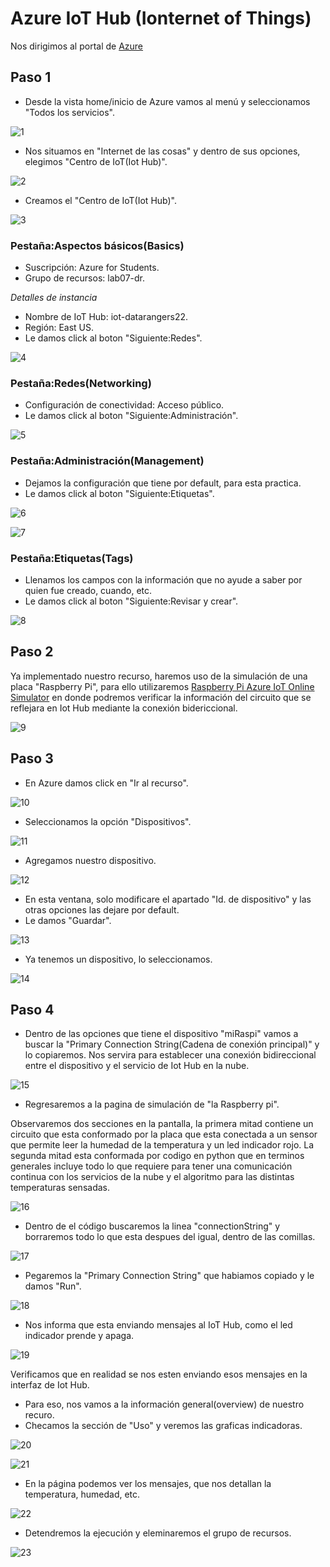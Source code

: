 # Azure IoT Hub (Ionternet of Things)

Nos dirigimos al portal de [Azure](https://portal.azure.com/#home)

## Paso 1
- Desde la vista home/inicio de Azure vamos al menú y seleccionamos "Todos los servicios".

![1](https://user-images.githubusercontent.com/99112892/177709568-79261094-efba-4807-95dd-522dfae23f00.png)

- Nos situamos en "Internet de las cosas" y dentro de sus opciones, elegimos "Centro de IoT(Iot Hub)".

![2](https://user-images.githubusercontent.com/99112892/177709631-f46d66eb-2965-450a-8799-109e19969dbe.png)

- Creamos el "Centro de IoT(Iot Hub)".

![3](https://user-images.githubusercontent.com/99112892/177709683-b71ab01e-79fe-4dec-bed0-00bc0778a902.png)


### Pestaña:Aspectos básicos(Basics)
- Suscripción: Azure for Students.
- Grupo de recursos: lab07-dr.

*Detalles de instancia*
 
- Nombre de IoT Hub: iot-datarangers22.
- Región: East US.
- Le damos click al boton "Siguiente:Redes".

![4](https://user-images.githubusercontent.com/99112892/177709778-cccfb718-5819-4528-adc4-53a542d463c4.png)

### Pestaña:Redes(Networking)
- Configuración de conectividad: Acceso público.
- Le damos click al boton "Siguiente:Administración".

![5](https://user-images.githubusercontent.com/99112892/177709825-784f0db4-0f7c-4cef-8a9b-7efc68bc3ba5.png)

### Pestaña:Administración(Management)
- Dejamos la configuración que tiene por default, para esta practica.
- Le damos click al boton "Siguiente:Etiquetas".

![6](https://user-images.githubusercontent.com/99112892/177709879-e5e55436-98b4-4818-9462-62d9a5d6b1be.png)

![7](https://user-images.githubusercontent.com/99112892/177709903-2a3d044b-59a9-4239-a3e6-9ae9b9a0c50f.png)

### Pestaña:Etiquetas(Tags)
- Llenamos los campos con la información que no ayude a saber por quien fue creado, cuando, etc.
- Le damos click al boton "Siguiente:Revisar y crear".

![8](https://user-images.githubusercontent.com/99112892/177709972-f75b5e81-0d0c-40e2-88ad-1ceb25062cc7.png)

## Paso 2
Ya implementado nuestro recurso, haremos uso de la simulación de una placa "Raspberry Pi", para ello utilizaremos [Raspberry Pi Azure IoT Online Simulator](https://azure-samples.github.io/raspberry-pi-web-simulator/) en donde podremos verificar la información del circuito que se reflejara en Iot Hub mediante la conexión bidericcional.

![9](https://user-images.githubusercontent.com/99112892/177710186-37811ab7-24eb-445f-ab2f-972a3a16af6c.png)

## Paso 3
- En Azure damos click en "Ir al recurso".

![10](https://user-images.githubusercontent.com/99112892/177710246-5a64cfbb-16c1-41d2-b043-b57302f1b6ee.png)

- Seleccionamos la opción "Dispositivos".

![11](https://user-images.githubusercontent.com/99112892/177710307-3ef2a1a9-eece-48e2-b597-88435372bb99.png)

- Agregamos nuestro dispositivo.

![12](https://user-images.githubusercontent.com/99112892/177710372-f54cb5a2-e2aa-442e-8d4d-fc0194e577a9.png)

- En esta ventana, solo modificare el apartado "Id. de dispositivo" y las otras opciones las dejare por default.
- Le damos "Guardar".

![13](https://user-images.githubusercontent.com/99112892/177710525-e655314e-41be-499d-8c74-7fc0733d20f5.png)

- Ya tenemos un dispositivo, lo seleccionamos.

![14](https://user-images.githubusercontent.com/99112892/177710590-cf9fb800-1e6e-42c7-831f-fbad8e1692df.png)

## Paso 4
- Dentro de las opciones que tiene el dispositivo "miRaspi" vamos a buscar la "Primary Connection String(Cadena de conexión principal)" y lo copiaremos.
Nos servira para establecer una conexión bidireccional entre el dispositivo y el servicio de Iot Hub en la nube.

![15](https://user-images.githubusercontent.com/99112892/177710755-46d51d03-4bcc-48b1-a1a2-9be901d64b5b.png)

- Regresaremos a la pagina de simulación de "la Raspberry pi".

Observaremos dos secciones en la pantalla, la primera mitad contiene un circuito que esta conformado por la placa que esta conectada a un sensor que permite leer la humedad de la temperatura y un led indicador rojo. La segunda mitad esta conformada por codigo en python que en terminos generales incluye todo lo que requiere para tener una comunicación continua con los servicios de la nube y el algoritmo para las distintas temperaturas sensadas.

![16](https://user-images.githubusercontent.com/99112892/177710920-1cbd8c8a-6d4b-4816-bd81-4171873e3bb4.png)

- Dentro de el código buscaremos la linea "connectionString" y borraremos todo lo que esta despues del igual, dentro de las comillas.

![17](https://user-images.githubusercontent.com/99112892/177710999-5fa75473-e403-4e0f-a7ed-aab0371de3fc.png)

- Pegaremos la "Primary Connection String" que habiamos copiado y le damos "Run".

![18](https://user-images.githubusercontent.com/99112892/177711068-48ae5d97-070d-43c2-be46-059bbb19b3f2.png)

- Nos informa que esta enviando mensajes al IoT Hub, como el led indicador prende y apaga.

![19](https://user-images.githubusercontent.com/99112892/177711127-985484cb-000f-4490-8911-cbccc1ae5e72.png)

Verificamos que en realidad se nos esten enviando esos mensajes en la interfaz de Iot Hub.
- Para eso, nos vamos a la información general(overview) de nuestro recuro.
- Checamos la sección de "Uso" y veremos las graficas indicadoras.

![20](https://user-images.githubusercontent.com/99112892/177711218-acaeed88-72a0-48d1-b091-6e967a169920.png)

![21](https://user-images.githubusercontent.com/99112892/177711259-b0317e8c-dbe4-4533-9318-9baf685492f0.png)

- En la página podemos ver los mensajes, que nos detallan la temperatura, humedad, etc.

![22](https://user-images.githubusercontent.com/99112892/177711344-11ce6924-3c8e-4c4d-b5c1-96c681343bcf.png)

- Detendremos la ejecución y eleminaremos el grupo de recursos.

![23](https://user-images.githubusercontent.com/99112892/177711402-537d2b32-6ff0-4e16-a112-7653a3b93aec.png)

